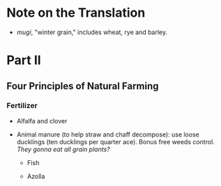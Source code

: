 # Note on the Translation

- _mugi_, "winter grain," includes wheat, rye and barley.

# Part II

## Four Principles of Natural Farming

### Fertilizer

- Alfalfa and clover

- Animal manure (to help straw and chaff decompose): use loose ducklings
  (ten ducklings per quarter ace). Bonus free weeds control.
  *They gonna eat all grain plants?*

  + Fish

  + Azolla
